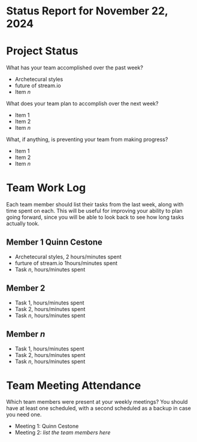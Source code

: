 Status Report for November 22, 2024
===

# Project Status

What has your team accomplished over the past week?
* Archetecural styles 
* future of stream.io
* Item _n_

What does your team plan to accomplish over the next week?
* Item 1
* Item 2
* Item _n_

What, if anything, is preventing your team from making progress?
* Item 1
* Item 2
* Item _n_

# Team Work Log

Each team member should list their tasks from the last week, along with time spent on each. This will be useful for improving your ability to plan going forward, since you will be able to look back to see how long tasks actually took.

## Member 1 Quinn Cestone

* Archetecural styles, 2 hours/minutes spent
* furture of stream.io 1hours/minutes spent
* Task _n_, hours/minutes spent

## Member 2

* Task 1, hours/minutes spent
* Task 2, hours/minutes spent
* Task _n_, hours/minutes spent

## Member _n_

* Task 1, hours/minutes spent
* Task 2, hours/minutes spent
* Task _n_, hours/minutes spent

# Team Meeting Attendance

Which team members were present at your weekly meetings? You should have at least one scheduled, with a second scheduled as a backup in case you need one.

* Meeting 1: Quinn Cestone
* Meeting 2: _list the team members here_

